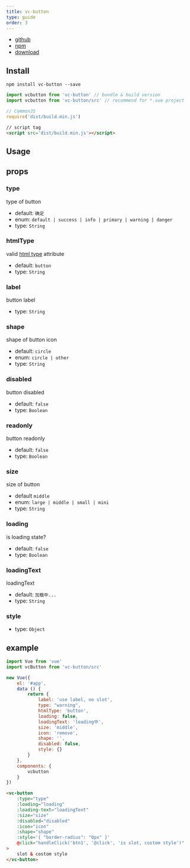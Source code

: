 ```yaml
---
title: vc-button
type: guide
order: 3
---
```


* [github](https://github.com/iwaimai-bi-fe/vc-button)
* [npm](https://www.npmjs.com/package/vc-button)
* [download](https://github.com/iwaimai-bi-fe/vc-button/archive/master.zip)

## Install

``` npm
npm install vc-button --save
```

``` js
import vcbutton from 'vc-button' // bundle & build version
import vcbutton from 'vc-button/src' // recommend for *.vue project 
```

``` js 
// CommonJS
require('dist/build.min.js')
```

``` html
// script tag
<script src='dist/build.min.js'></script>
```

## Usage

## props

### type 

type of button

* default: `确定`
* enum: `default | success | info | primary | warning | danger`
* type: `String`

### htmlType 

valid [html type](https://developer.mozilla.org/en-US/docs/Web/HTML/Element/button#attr-type) attribute

* default: `button`
* type: `String`

### label

button label

* type: `String`

### shape

shape of button icon

* default: `circle`
* enum: `circle | other`
* type: `String`

### disabled 

button disabled

* default: `false`
* type: `Boolean` 

### readonly 

button readonly

* default: `false`
* type: `Boolean` 

### size

size of button

* default `middle`
* enum: `large | middle | small | mini`
* type: `String`

### loading

is loading state?

* default: `false`
* type: `Boolean`

### loadingText

loadingText

* default: `加载中...`
* type: `String`

### style

* type: `Object`

## example

``` js
import Vue from 'vue'
import vcButton from 'vc-button/src'

new Vue({
    el: '#app',
    data () {
        return {
            label: 'use label, no slot',
            type: "warning",
            htmlType: 'button',
            loading: false,
            loadingText: 'loading中',
            size: 'middle',
            icon: 'remove',
            shape: '',
            disabled: false,
            style: {}
        }
    },
    components: {
        vcbutton
    }
})
```

``` html
<vc-button
    :type="type"
    :loading="loading"
    :loading-text="loadingText"
    :size="size"
    :disabled="disabled"
    :icon="icon"
    :shape="shape"
    :style='{ "border-radius": "0px" }'
    @click="handleClick('btn1', '@click', 'is slot, costom style')"
>
    slot & costom style
</vc-button>
```
